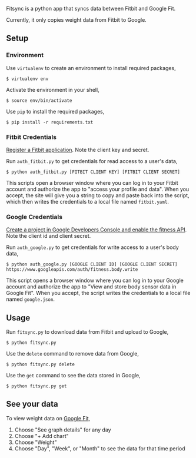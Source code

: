 Fitsync is a python app that syncs data between Fitbit and Google Fit.

Currently, it only copies weight data from Fitbit to Google.

## Setup

### Environment

Use `virtualenv` to create an environment to install required packages,

    $ virtualenv env

Activate the environment in your shell,

    $ source env/bin/activate

Use `pip` to install the required packages,

    $ pip install -r requirements.txt

### Fitbit Credentials

[Register a Fitbit application](https://dev.fitbit.com/apps/new). Note the client key and secret.

Run `auth_fitbit.py` to get credentials for read access to a user's data,

    $ python auth_fitbit.py [FITBIT CLIENT KEY] [FITBIT CLIENT SECRET] 

This scripts open a browser window where you can log in to your Fitbit account and authorize the app to "access your profile and data". When you accept, the site will give you a string to copy and paste back into the script, which then writes the credentials to a local file named `fitbit.yaml`.

### Google Credentials

[Create a project in Google Developers Console and enable the fitness API](https://console.developers.google.com/flows/enableapi?apiid=fitness). Note the client id and client secret.

Run `auth_google.py` to get credentials for write access to a user's body data,

    $ python auth_google.py [GOOGLE CLIENT ID] [GOOGLE CLIENT SECRET] https://www.googleapis.com/auth/fitness.body.write

This script opens a browser window where you can log in to your Google account and authorize the app to "View and store body sensor data in Google Fit". When you accept, the script writes the credentials to a local file named `google.json`.

## Usage

Run `fitsync.py` to download data from Fitbit and upload to Google,

    $ python fitsync.py

Use the `delete` command to remove data from Google,

    $ python fitsync.py delete

Use the `get` command to see the data stored in Google,

    $ python fitsync.py get

## See your data

To view weight data on [Google Fit](https://fit.google.com),

1. Choose "See graph details" for any day
2. Choose "+ Add chart" 
3. Choose "Weight"
4. Choose "Day", "Week", or "Month" to see the data for that time period
